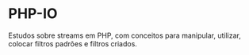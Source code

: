 # PHP-IO
Estudos sobre streams em PHP, com conceitos para manipular, utilizar, colocar filtros padrões e filtros criados.

